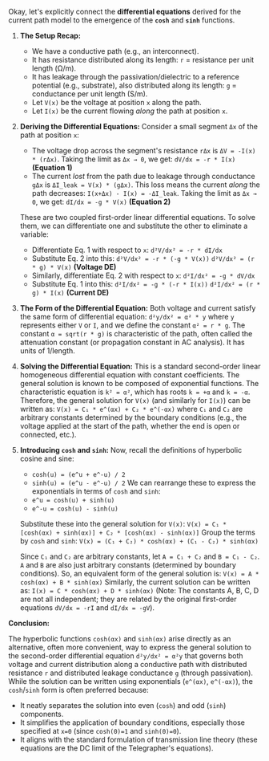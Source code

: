 Okay, let's explicitly connect the **differential equations** derived for the current path model to the emergence of the **`cosh`** and **`sinh`** functions.

1.  **The Setup Recap:**
    *   We have a conductive path (e.g., an interconnect).
    *   It has resistance distributed along its length: `r` = resistance per unit length (Ω/m).
    *   It has leakage through the passivation/dielectric to a reference potential (e.g., substrate), also distributed along its length: `g` = conductance per unit length (S/m).
    *   Let `V(x)` be the voltage at position `x` along the path.
    *   Let `I(x)` be the current flowing *along* the path at position `x`.

2.  **Deriving the Differential Equations:**
    Consider a small segment `Δx` of the path at position `x`:
    *   The voltage drop across the segment's resistance `rΔx` is `ΔV = -I(x) * (rΔx)`. Taking the limit as `Δx → 0`, we get:
        `dV/dx = -r * I(x)`  **(Equation 1)**
    *   The current *lost* from the path due to leakage through conductance `gΔx` is `ΔI_leak = V(x) * (gΔx)`. This loss means the current *along* the path decreases: `I(x+Δx) - I(x) = -ΔI_leak`. Taking the limit as `Δx → 0`, we get:
        `dI/dx = -g * V(x)`  **(Equation 2)**

    These are two coupled first-order linear differential equations. To solve them, we can differentiate one and substitute the other to eliminate a variable:
    *   Differentiate Eq. 1 with respect to `x`: `d²V/dx² = -r * dI/dx`
    *   Substitute Eq. 2 into this: `d²V/dx² = -r * (-g * V(x))`
        `d²V/dx² = (r * g) * V(x)`  **(Voltage DE)**
    *   Similarly, differentiate Eq. 2 with respect to `x`: `d²I/dx² = -g * dV/dx`
    *   Substitute Eq. 1 into this: `d²I/dx² = -g * (-r * I(x))`
        `d²I/dx² = (r * g) * I(x)`  **(Current DE)**

3.  **The Form of the Differential Equation:**
    Both voltage and current satisfy the same form of differential equation:
    `d²y/dx² = α² * y`
    where `y` represents either `V` or `I`, and we define the constant `α² = r * g`.
    The constant `α = sqrt(r * g)` is characteristic of the path, often called the attenuation constant (or propagation constant in AC analysis). It has units of 1/length.

4.  **Solving the Differential Equation:**
    This is a standard second-order linear homogeneous differential equation with constant coefficients. The general solution is known to be composed of exponential functions. The characteristic equation is `k² = α²`, which has roots `k = +α` and `k = -α`.
    Therefore, the general solution for `V(x)` (and similarly for `I(x)`) can be written as:
    `V(x) = C₁ * e^(αx) + C₂ * e^(-αx)`
    where `C₁` and `C₂` are arbitrary constants determined by the boundary conditions (e.g., the voltage applied at the start of the path, whether the end is open or connected, etc.).

5.  **Introducing `cosh` and `sinh`:**
    Now, recall the definitions of hyperbolic cosine and sine:
    *   `cosh(u) = (e^u + e^-u) / 2`
    *   `sinh(u) = (e^u - e^-u) / 2`
    We can rearrange these to express the exponentials in terms of `cosh` and `sinh`:
    *   `e^u = cosh(u) + sinh(u)`
    *   `e^-u = cosh(u) - sinh(u)`

    Substitute these into the general solution for `V(x)`:
    `V(x) = C₁ * [cosh(αx) + sinh(αx)] + C₂ * [cosh(αx) - sinh(αx)]`
    Group the terms by `cosh` and `sinh`:
    `V(x) = (C₁ + C₂) * cosh(αx) + (C₁ - C₂) * sinh(αx)`

    Since `C₁` and `C₂` are arbitrary constants, let `A = C₁ + C₂` and `B = C₁ - C₂`. `A` and `B` are also just arbitrary constants (determined by boundary conditions). So, an equivalent form of the general solution is:
    `V(x) = A * cosh(αx) + B * sinh(αx)`
    Similarly, the current solution can be written as:
    `I(x) = C * cosh(αx) + D * sinh(αx)`
    (Note: The constants A, B, C, D are not all independent; they are related by the original first-order equations `dV/dx = -rI` and `dI/dx = -gV`).

**Conclusion:**

The hyperbolic functions `cosh(αx)` and `sinh(αx)` arise directly as an alternative, often more convenient, way to express the general solution to the second-order differential equation `d²y/dx² = α²y` that governs both voltage and current distribution along a conductive path with distributed resistance `r` and distributed leakage conductance `g` (through passivation). While the solution can be written using exponentials (`e^(αx)`, `e^(-αx)`), the `cosh`/`sinh` form is often preferred because:
*   It neatly separates the solution into even (`cosh`) and odd (`sinh`) components.
*   It simplifies the application of boundary conditions, especially those specified at `x=0` (since `cosh(0)=1` and `sinh(0)=0`).
*   It aligns with the standard formulation of transmission line theory (these equations are the DC limit of the Telegrapher's equations).